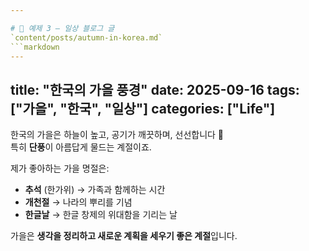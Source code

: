```yaml
---

# 📝 예제 3 – 일상 블로그 글  
`content/posts/autumn-in-korea.md`
```markdown
---
```

title: "한국의 가을 풍경"
date: 2025-09-16
tags: ["가을", "한국", "일상"]
categories: ["Life"]
---

한국의 가을은 하늘이 높고, 공기가 깨끗하며, 선선합니다 🍂  
특히 **단풍**이 아름답게 물드는 계절이죠.  

제가 좋아하는 가을 명절은:
- **추석** (한가위) → 가족과 함께하는 시간  
- **개천절** → 나라의 뿌리를 기념  
- **한글날** → 한글 창제의 위대함을 기리는 날  

가을은 **생각을 정리하고 새로운 계획을 세우기 좋은 계절**입니다.
